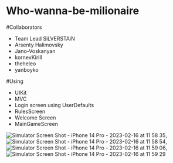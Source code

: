 # Who-wanna-be-milionaire

#Collaborators
- Team Lead SiLVERSTAiN
- Arsenty Halimovsky
- Jano-Voskanyan
- kornevKirill
- theheleo
- yanboyko

#Using
- UIKit
- MVC
- Login screen using UserDefaults
- RulesScreen
- Welcome Screen
- MainGameScreen 


![Simulator Screen Shot - iPhone 14 Pro - 2023-02-16 at 11 58 35](https://user-images.githubusercontent.com/57324920/219273025-6af95162-e65b-49ac-a832-c1e517f50b90.png),
![Simulator Screen Shot - iPhone 14 Pro - 2023-02-16 at 11 58 54](https://user-images.githubusercontent.com/57324920/219273049-0a3224b0-1286-4fea-a091-1d296f752322.png),
![Simulator Screen Shot - iPhone 14 Pro - 2023-02-16 at 11 59 06](https://user-images.githubusercontent.com/57324920/219273106-f4fcaa96-537f-4146-b07e-271f46b93cc1.png),
![Simulator Screen Shot - iPhone 14 Pro - 2023-02-16 at 11 59 29](https://user-images.githubusercontent.com/57324920/219273127-50b12bb2-9308-487e-bcd7-78c79fe66a92.png)
